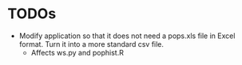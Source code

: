 # TODOs

* Modify application so that it does not need a pops.xls file in Excel format. Turn it into a more standard csv file.
    + Affects ws.py and pophist.R
